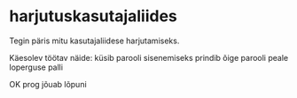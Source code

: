 # harjutuskasutajaliides
Tegin päris mitu kasutajaliidese harjutamiseks.

Käesolev töötav näide:
küsib parooli sisenemiseks
prindib õige parooli peale loperguse palli

OK prog jõuab lõpuni

